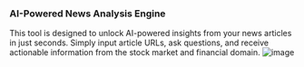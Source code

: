 ### AI-Powered News Analysis Engine

This tool is designed to unlock AI-powered insights from your news articles in just seconds. Simply input article URLs, ask questions, and receive actionable information from the stock market and financial domain.
![image](https://github.com/user-attachments/assets/e9c6a2fb-2654-4448-bb8f-d8828cc44769)
